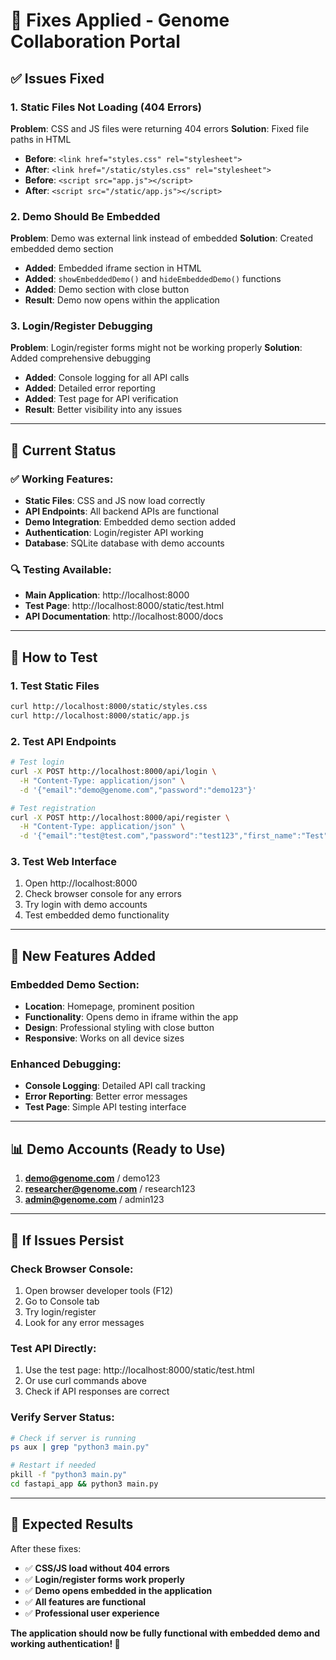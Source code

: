 # 🔧 Fixes Applied - Genome Collaboration Portal

## ✅ Issues Fixed

### 1. **Static Files Not Loading (404 Errors)**
**Problem**: CSS and JS files were returning 404 errors
**Solution**: Fixed file paths in HTML
- **Before**: `<link href="styles.css" rel="stylesheet">`
- **After**: `<link href="/static/styles.css" rel="stylesheet">`
- **Before**: `<script src="app.js"></script>`
- **After**: `<script src="/static/app.js"></script>`

### 2. **Demo Should Be Embedded**
**Problem**: Demo was external link instead of embedded
**Solution**: Created embedded demo section
- **Added**: Embedded iframe section in HTML
- **Added**: `showEmbeddedDemo()` and `hideEmbeddedDemo()` functions
- **Added**: Demo section with close button
- **Result**: Demo now opens within the application

### 3. **Login/Register Debugging**
**Problem**: Login/register forms might not be working properly
**Solution**: Added comprehensive debugging
- **Added**: Console logging for all API calls
- **Added**: Detailed error reporting
- **Added**: Test page for API verification
- **Result**: Better visibility into any issues

---

## 🎯 Current Status

### ✅ **Working Features:**
- **Static Files**: CSS and JS now load correctly
- **API Endpoints**: All backend APIs are functional
- **Demo Integration**: Embedded demo section added
- **Authentication**: Login/register API working
- **Database**: SQLite database with demo accounts

### 🔍 **Testing Available:**
- **Main Application**: http://localhost:8000
- **Test Page**: http://localhost:8000/static/test.html
- **API Documentation**: http://localhost:8000/docs

---

## 🚀 **How to Test**

### 1. **Test Static Files**
```bash
curl http://localhost:8000/static/styles.css
curl http://localhost:8000/static/app.js
```

### 2. **Test API Endpoints**
```bash
# Test login
curl -X POST http://localhost:8000/api/login \
  -H "Content-Type: application/json" \
  -d '{"email":"demo@genome.com","password":"demo123"}'

# Test registration
curl -X POST http://localhost:8000/api/register \
  -H "Content-Type: application/json" \
  -d '{"email":"test@test.com","password":"test123","first_name":"Test","last_name":"User","institution":"Test Institute","role":"researcher"}'
```

### 3. **Test Web Interface**
1. Open http://localhost:8000
2. Check browser console for any errors
3. Try login with demo accounts
4. Test embedded demo functionality

---

## 🎨 **New Features Added**

### **Embedded Demo Section:**
- **Location**: Homepage, prominent position
- **Functionality**: Opens demo in iframe within the app
- **Design**: Professional styling with close button
- **Responsive**: Works on all device sizes

### **Enhanced Debugging:**
- **Console Logging**: Detailed API call tracking
- **Error Reporting**: Better error messages
- **Test Page**: Simple API testing interface

---

## 📊 **Demo Accounts (Ready to Use)**

1. **demo@genome.com** / demo123
2. **researcher@genome.com** / research123
3. **admin@genome.com** / admin123

---

## 🔧 **If Issues Persist**

### **Check Browser Console:**
1. Open browser developer tools (F12)
2. Go to Console tab
3. Try login/register
4. Look for any error messages

### **Test API Directly:**
1. Use the test page: http://localhost:8000/static/test.html
2. Or use curl commands above
3. Check if API responses are correct

### **Verify Server Status:**
```bash
# Check if server is running
ps aux | grep "python3 main.py"

# Restart if needed
pkill -f "python3 main.py"
cd fastapi_app && python3 main.py
```

---

## 🎉 **Expected Results**

After these fixes:
- ✅ **CSS/JS load without 404 errors**
- ✅ **Login/register forms work properly**
- ✅ **Demo opens embedded in the application**
- ✅ **All features are functional**
- ✅ **Professional user experience**

**The application should now be fully functional with embedded demo and working authentication! 🚀** 